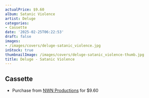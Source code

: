 ```yaml
---
actualPrice: $9.60
album: Satanic Violence
artist: Deluge
categories:
- Cassette
date: '2025-02-25T06:22:53'
draft: false
images:
- /images/covers/deluge-satanic_violence.jpg
inStock: true
thumbnailImage: /images/covers/deluge-satanic_violence-thumb.jpg
title: Deluge - Satanic Violence
---
```


## Cassette
* Purchase from [NWN Productions](http://shop.nwnprod.com/index.php?route=product/product&path=73&product_id=54426&sort=pd.name&order=ASC) for $9.60
